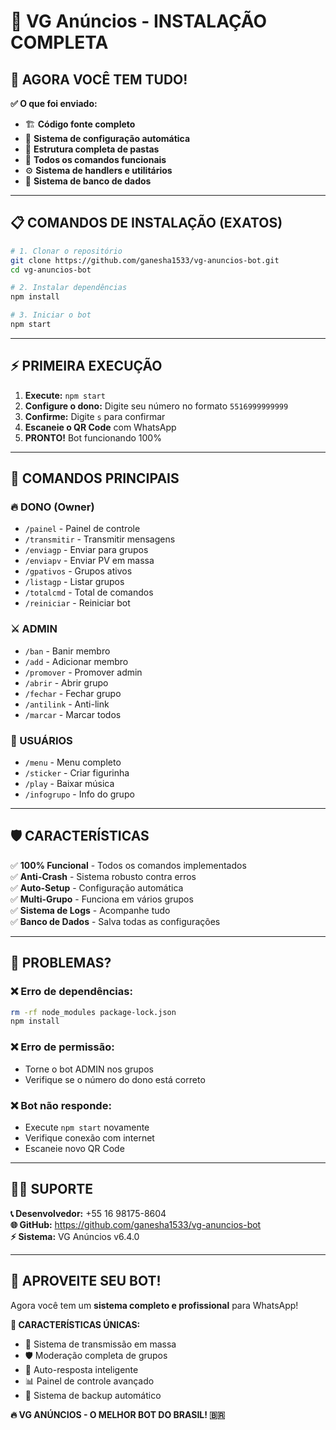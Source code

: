 # 🎯 VG Anúncios - INSTALAÇÃO COMPLETA

## 🚀 AGORA VOCÊ TEM TUDO!

**✅ O que foi enviado:**
- 🏗️ **Código fonte completo**
- 🔧 **Sistema de configuração automática**  
- 📁 **Estrutura completa de pastas**
- 🤖 **Todos os comandos funcionais**
- ⚙️ **Sistema de handlers e utilitários**
- 💾 **Sistema de banco de dados**

---

## 📋 COMANDOS DE INSTALAÇÃO (EXATOS)

```bash
# 1. Clonar o repositório
git clone https://github.com/ganesha1533/vg-anuncios-bot.git
cd vg-anuncios-bot

# 2. Instalar dependências
npm install

# 3. Iniciar o bot
npm start
```

---

## ⚡ PRIMEIRA EXECUÇÃO

1. **Execute:** `npm start`
2. **Configure o dono:** Digite seu número no formato `5516999999999`
3. **Confirme:** Digite `s` para confirmar
4. **Escaneie o QR Code** com WhatsApp
5. **PRONTO!** Bot funcionando 100%

---

## 👑 COMANDOS PRINCIPAIS

### 🔥 DONO (Owner)
- `/painel` - Painel de controle
- `/transmitir` - Transmitir mensagens
- `/enviagp` - Enviar para grupos
- `/enviapv` - Enviar PV em massa
- `/gpativos` - Grupos ativos
- `/listagp` - Listar grupos
- `/totalcmd` - Total de comandos
- `/reiniciar` - Reiniciar bot

### ⚔️ ADMIN
- `/ban` - Banir membro
- `/add` - Adicionar membro  
- `/promover` - Promover admin
- `/abrir` - Abrir grupo
- `/fechar` - Fechar grupo
- `/antilink` - Anti-link
- `/marcar` - Marcar todos

### 👥 USUÁRIOS
- `/menu` - Menu completo
- `/sticker` - Criar figurinha
- `/play` - Baixar música
- `/infogrupo` - Info do grupo

---

## 🛡️ CARACTERÍSTICAS

✅ **100% Funcional** - Todos os comandos implementados  
✅ **Anti-Crash** - Sistema robusto contra erros  
✅ **Auto-Setup** - Configuração automática  
✅ **Multi-Grupo** - Funciona em vários grupos  
✅ **Sistema de Logs** - Acompanhe tudo  
✅ **Banco de Dados** - Salva todas as configurações  

---

## 🔧 PROBLEMAS? 

### ❌ Erro de dependências:
```bash
rm -rf node_modules package-lock.json
npm install
```

### ❌ Erro de permissão:
- Torne o bot ADMIN nos grupos
- Verifique se o número do dono está correto

### ❌ Bot não responde:
- Execute `npm start` novamente
- Verifique conexão com internet
- Escaneie novo QR Code

---

## 🏴‍☠️ SUPORTE

**📞 Desenvolvedor:** +55 16 98175-8604  
**🌐 GitHub:** https://github.com/ganesha1533/vg-anuncios-bot  
**⚡ Sistema:** VG Anúncios v6.4.0  

---

## 🎊 APROVEITE SEU BOT!

Agora você tem um **sistema completo e profissional** para WhatsApp!

**💪 CARACTERÍSTICAS ÚNICAS:**
- 🚀 Sistema de transmissão em massa
- 🛡️ Moderação completa de grupos  
- 🤖 Auto-resposta inteligente
- 📊 Painel de controle avançado
- 🔄 Sistema de backup automático

**🔥 VG ANÚNCIOS - O MELHOR BOT DO BRASIL! 🇧🇷**